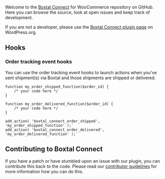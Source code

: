 Welcome to the <a href="https://www.boxtal.com/">Boxtal Connect</a> for WooCommerce repository on GitHub. Here you can browse the source, look at open issues and keep track of development.

If you are not a developer, please use the <a href="https://wordpress.org/plugins/boxtal-connect/">Boxtal Connect plugin page</a> on WordPress.org.

## Hooks

### Order tracking event hooks

You can use the order tracking event hooks to launch actions when you've sent shipment(s) via Boxtal and those shipments are shipped or delivered.

```
function my_order_shipped_function($order_id) {
    /* your code here */
}

function my_order_delivered_function($order_id) {
    /* your code here */
}

add_action( 'boxtal_connect_order_shipped', 'my_order_shipped_function' );`
add_action( 'boxtal_connect_order_delivered', 'my_order_delivered_function' );`
```

## Contributing to Boxtal Connect
If you have a patch or have stumbled upon an issue with our plugin, you can contribute this back to the code. Please read our [contributor guidelines](https://github.com/Boxtale/boxtal-connect-woocommerce/blob/master/.github/CONTRIBUTING.md) for more information how you can do this.
